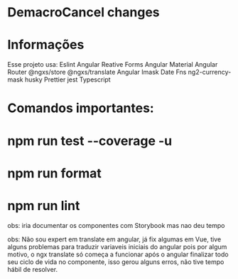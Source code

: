 # DemacroCancel changes

# Informações
Esse projeto usa:
Eslint
Angular
Reative Forms
Angular Material
Angular Router
@ngxs/store
@ngxs/translate
Angular Imask
Date Fns
ng2-currency-mask
husky
Prettier
jest
Typescript

# Comandos importantes:

# npm run test --coverage -u
# npm run format
# npm run lint

 obs: iria documentar os componentes com Storybook mas nao deu tempo

 obs: Não sou expert em translate em angular, já fix algumas em Vue, tive alguns problemas para traduzir variaveis iniciais do angular pois por algum motivo, o ngx translate só começa a funcionar após o angular finalizar todo seu ciclo de vida no componente, isso gerou alguns erros, não tive tempo hábil de resolver.
